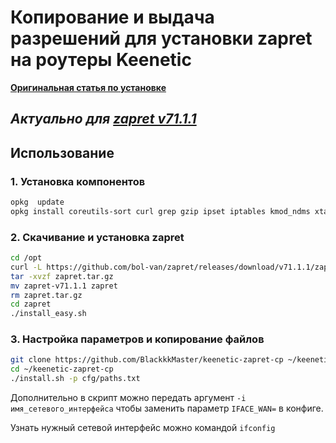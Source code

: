 # Копирование и выдача разрешений для установки zapret на роутеры Keenetic

[**Оригинальная статья по установке**](https://habr.com/ru/articles/834826/)

## *Актуально для [zapret v71.1.1](https://github.com/bol-van/zapret/releases/tag/v71.1.1)*

## Использование

### 1. Установка компонентов

```bash
opkg  update
opkg install coreutils-sort curl grep gzip ipset iptables kmod_ndms xtables-addons_legacy git git-http
```

### 2. Скачивание и установка zapret

```bash
cd /opt
curl -L https://github.com/bol-van/zapret/releases/download/v71.1.1/zapret-v71.1.1.tar.gz > zapret.tar.gz
tar -xvzf zapret.tar.gz
mv zapret-v71.1.1 zapret
rm zapret.tar.gz
cd zapret
./install_easy.sh
```

### 3. Настройка параметров и копирование файлов

```bash
git clone https://github.com/BlackkkMaster/keenetic-zapret-cp ~/keenetic-zapret-cp
cd ~/keenetic-zapret-cp
./install.sh -p cfg/paths.txt
```

Дополнительно в скрипт можно передать аргумент `-i имя_сетевого_интерфейса` чтобы заменить параметр `IFACE_WAN=` в конфиге.

Узнать нужный сетевой интерфейс можно командой `ifconfig`
